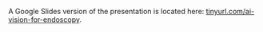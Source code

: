 A Google Slides version of the presentation is located here: [tinyurl.com/ai-vision-for-endoscopy](https://tinyurl.com/ai-vision-for-endoscopy).
